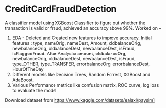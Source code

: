 # CreditCardFraudDetection

A classifier model using XGBoost Classifier to figure out whether the transaction is valid or fraud, achieved an accuracy above 99%. Worked on –
1. EDA - Deleted and Created new features to improve accuracy. 
  Initial features : type, nameOrig, nameDest, Amount, oldbalanceOrig, newbalanceOrig, oldbalanceDest, newbalanceDest, isFraud, isFlaggedFraud.
  After Analysis: amount, oldbalanceOrg,	newbalanceOrig,	oldbalanceDest,	newbalanceDest,	isFraud,	type_OTHER,	type_TRANSFER,	errorbalanceOrg,	errorbalanceDest,	HourOfTheDay
2. Different models like Decision Trees, Random Forrest, XGBoost and AdaBoost. 
3. Various Performance metrics like confusion matrix, ROC curve, log loss to evaluate the model


Download dataset from https://www.kaggle.com/datasets/ealaxi/paysim1
